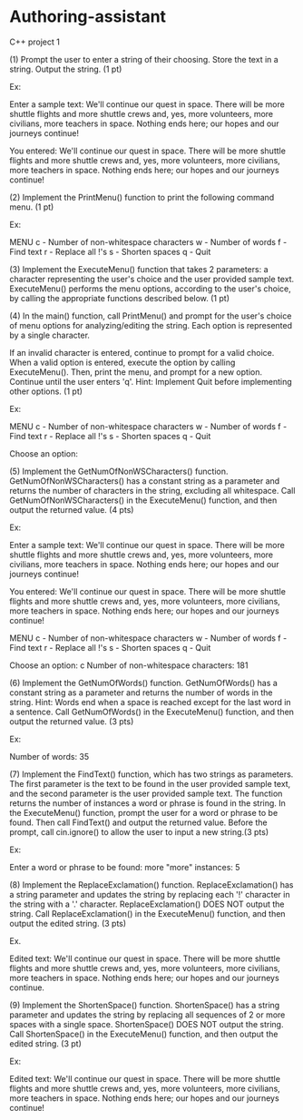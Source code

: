 # Authoring-assistant
C++ project 1

(1) Prompt the user to enter a string of their choosing. Store the text in a string. Output the string. (1 pt)

Ex:

Enter a sample text:
We'll continue our quest in space.  There will be more shuttle flights and more shuttle crews and,  yes,  more volunteers, more civilians,  more teachers in space.  Nothing ends here;  our hopes and our journeys continue!

You entered: We'll continue our quest in space.  There will be more shuttle flights and more shuttle crews and,  yes,  more volunteers, more civilians,  more teachers in space.  Nothing ends here;  our hopes and our journeys continue!

(2) Implement the PrintMenu() function to print the following command menu. (1 pt)

Ex:

MENU
c - Number of non-whitespace characters
w - Number of words
f - Find text
r - Replace all !'s
s - Shorten spaces
q - Quit

(3) Implement the ExecuteMenu() function that takes 2 parameters: a character representing the user's choice and the user provided sample text. ExecuteMenu() performs the menu options, according to the user's choice, by calling the appropriate functions described below. (1 pt)


(4) In the main() function, call PrintMenu() and prompt for the user's choice of menu options for analyzing/editing the string. Each option is represented by a single character.

If an invalid character is entered, continue to prompt for a valid choice. When a valid option is entered, execute the option by calling ExecuteMenu(). Then, print the menu, and prompt for a new option. Continue until the user enters 'q'. Hint: Implement Quit before implementing other options. (1 pt)

Ex:

MENU
c - Number of non-whitespace characters
w - Number of words
f - Find text
r - Replace all !'s
s - Shorten spaces
q - Quit

Choose an option:

(5) Implement the GetNumOfNonWSCharacters() function. GetNumOfNonWSCharacters() has a constant string as a parameter and returns the number of characters in the string, excluding all whitespace. Call GetNumOfNonWSCharacters() in the ExecuteMenu() function, and then output the returned value. (4 pts)

Ex:

Enter a sample text:
We'll continue our quest in space.  There will be more shuttle flights and more shuttle crews and,  yes,  more volunteers, more civilians,  more teachers in space.  Nothing ends here;  our hopes and our journeys continue!

You entered: We'll continue our quest in space.  There will be more shuttle flights and more shuttle crews and,  yes,  more volunteers, more civilians,  more teachers in space.  Nothing ends here;  our hopes and our journeys continue!

MENU
c - Number of non-whitespace characters
w - Number of words
f - Find text
r - Replace all !'s
s - Shorten spaces
q - Quit

Choose an option:
c
Number of non-whitespace characters: 181

(6) Implement the GetNumOfWords() function. GetNumOfWords() has a constant string as a parameter and returns the number of words in the string. Hint: Words end when a space is reached except for the last word in a sentence. Call GetNumOfWords() in the ExecuteMenu() function, and then output the returned value. (3 pts)

Ex:

Number of words: 35

(7) Implement the FindText() function, which has two strings as parameters. The first parameter is the text to be found in the user provided sample text, and the second parameter is the user provided sample text. The function returns the number of instances a word or phrase is found in the string. In the ExecuteMenu() function, prompt the user for a word or phrase to be found. Then call FindText() and output the returned value. Before the prompt, call cin.ignore() to allow the user to input a new string.(3 pts)

Ex:

Enter a word or phrase to be found:
more
"more" instances: 5

(8) Implement the ReplaceExclamation() function. ReplaceExclamation() has a string parameter and updates the string by replacing each '!' character in the string with a '.' character. ReplaceExclamation() DOES NOT output the string. Call ReplaceExclamation() in the ExecuteMenu() function, and then output the edited string. (3 pts)

Ex.

Edited text: We'll continue our quest in space.  There will be more shuttle flights and more shuttle crews and,  yes,  more volunteers, more civilians,  more teachers in space.  Nothing ends here;  our hopes and our journeys continue.

(9) Implement the ShortenSpace() function. ShortenSpace() has a string parameter and updates the string by replacing all sequences of 2 or more spaces with a single space. ShortenSpace() DOES NOT output the string. Call ShortenSpace() in the ExecuteMenu() function, and then output the edited string. (3 pt)

Ex:

Edited text: We'll continue our quest in space. There will be more shuttle flights and more shuttle crews and, yes, more volunteers, more civilians, more teachers in space. Nothing ends here; our hopes and our journeys continue!
